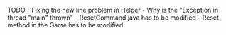TODO
	- Fixing the new line problem in Helper
	- Why is the "Exception in thread "main" thrown"
	- ResetCommand.java has to be modified
	- Reset method in the Game has to be modified